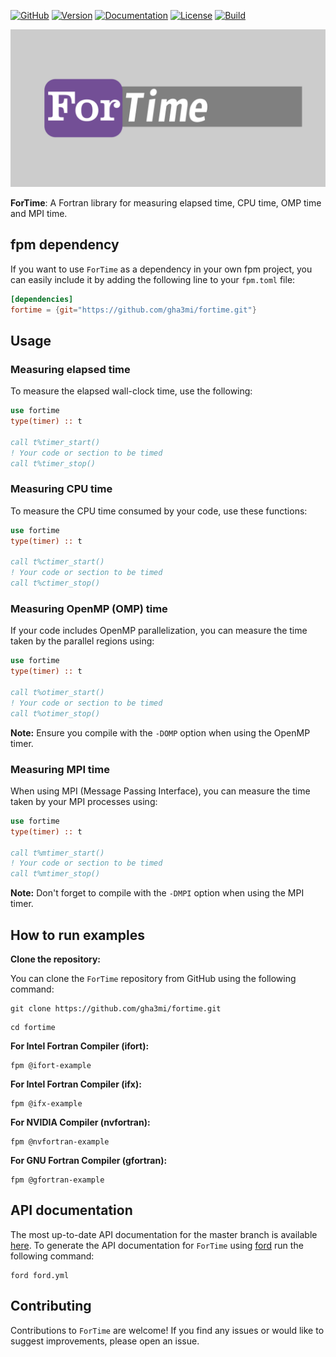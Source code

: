 [![GitHub](https://img.shields.io/badge/GitHub-ForTime-blue.svg?style=social&logo=github)](https://github.com/gha3mi/fortime)
[![Version](https://img.shields.io/github/v/tag/gha3mi/fortime?color=blue&logo=github&style=flat)](https://github.com/gha3mi/fortime/releases)
[![Documentation](https://img.shields.io/badge/ford-Documentation%20-blueviolet.svg)](https://gha3mi.github.io/fortime/)
[![License](https://img.shields.io/github/license/gha3mi/fortime?color=green)](https://github.com/gha3mi/fortime/blob/main/LICENSE)
[![Build](https://github.com/gha3mi/fortime/actions/workflows/ci.yml/badge.svg)](https://github.com/gha3mi/fortime/actions/workflows/ci.yml)

<img alt="ForTime" src="https://github.com/gha3mi/fortime/raw/main/media/logo.png" width="750">

**ForTime**: A Fortran library for measuring elapsed time, CPU time, OMP time and MPI time.

## fpm dependency

If you want to use `ForTime` as a dependency in your own fpm project,
you can easily include it by adding the following line to your `fpm.toml` file:

```toml
[dependencies]
fortime = {git="https://github.com/gha3mi/fortime.git"}
```

## Usage

### Measuring elapsed time

To measure the elapsed wall-clock time, use the following:

```fortran
use fortime
type(timer) :: t

call t%timer_start()
! Your code or section to be timed
call t%timer_stop()
```

### Measuring CPU time

To measure the CPU time consumed by your code, use these functions:

```fortran
use fortime
type(timer) :: t

call t%ctimer_start()
! Your code or section to be timed
call t%ctimer_stop()
```

### Measuring OpenMP (OMP) time

If your code includes OpenMP parallelization, you can measure the time taken by the parallel regions using:

```fortran
use fortime
type(timer) :: t

call t%otimer_start()
! Your code or section to be timed
call t%otimer_stop()
```

**Note:** Ensure you compile with the `-DOMP` option when using the OpenMP timer.

### Measuring MPI time

When using MPI (Message Passing Interface), you can measure the time taken by your MPI processes using:

```fortran
use fortime
type(timer) :: t

call t%mtimer_start()
! Your code or section to be timed
call t%mtimer_stop()
```

**Note:** Don't forget to compile with the `-DMPI` option when using the MPI timer.

## How to run examples

**Clone the repository:**

You can clone the `ForTime` repository from GitHub using the following command:

```shell
git clone https://github.com/gha3mi/fortime.git
```

```shell
cd fortime
```

**For Intel Fortran Compiler (ifort):**

  ```shell
  fpm @ifort-example
  ```

**For Intel Fortran Compiler (ifx):**

  ```shell
  fpm @ifx-example
  ```

**For NVIDIA Compiler (nvfortran):**

  ```shell
  fpm @nvfortran-example
  ```

**For GNU Fortran Compiler (gfortran):**

  ```shell
  fpm @gfortran-example
  ```

## API documentation

The most up-to-date API documentation for the master branch is available
[here](https://gha3mi.github.io/fortime/).
To generate the API documentation for `ForTime` using
[ford](https://github.com/Fortran-FOSS-Programmers/ford) run the following
command:

```shell
ford ford.yml
```

## Contributing

Contributions to `ForTime` are welcome! If you find any issues or would like to suggest improvements, please open an issue.
